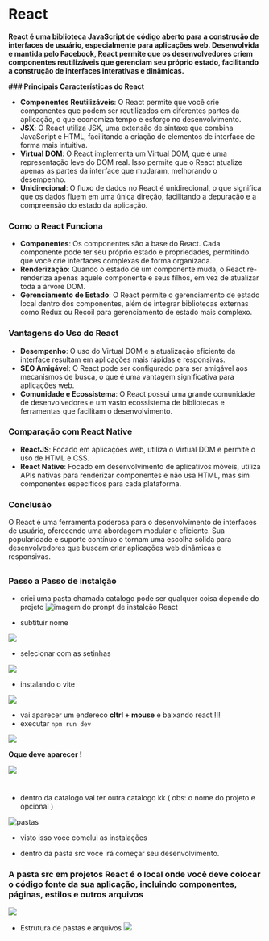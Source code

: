 # React

**React é uma biblioteca JavaScript de código aberto para a construção de interfaces de usuário, especialmente para aplicações web. Desenvolvida e mantida pelo Facebook, React permite que os desenvolvedores criem componentes reutilizáveis que gerenciam seu próprio estado, facilitando a construção de interfaces interativas e dinâmicas.**

**### Principais Características do React**

- **Componentes Reutilizáveis**: O
React permite que você crie componentes que podem ser reutilizados em
diferentes partes da aplicação, o que economiza tempo e esforço no
desenvolvimento.
- **JSX**: O React utiliza JSX, uma extensão de sintaxe que combina JavaScript e HTML, facilitando a
criação de elementos de interface de forma mais intuitiva.
- **Virtual DOM**: O React
implementa um Virtual DOM, que é uma representação leve do DOM real.
Isso permite que o React atualize apenas as partes da interface que
mudaram, melhorando o desempenho.
- **Unidirecional**: O fluxo de
dados no React é unidirecional, o que significa que os dados fluem em
uma única direção, facilitando a depuração e a compreensão do estado da
aplicação.

### Como o React Funciona

- **Componentes**: Os componentes
são a base do React. Cada componente pode ter seu próprio estado e
propriedades, permitindo que você crie interfaces complexas de forma
organizada.
- **Renderização**: Quando o estado de um componente muda, o React re-renderiza apenas aquele componente e
seus filhos, em vez de atualizar toda a árvore DOM.
- **Gerenciamento de Estado**: O
React permite o gerenciamento de estado local dentro dos componentes,
além de integrar bibliotecas externas como Redux ou Recoil para
gerenciamento de estado mais complexo.

### Vantagens do Uso do React

- **Desempenho**: O uso do Virtual DOM e a atualização eficiente da interface resultam em aplicações mais rápidas e responsivas.
- **SEO Amigável**: O React pode
ser configurado para ser amigável aos mecanismos de busca, o que é uma
vantagem significativa para aplicações web.
- **Comunidade e Ecossistema**: O
React possui uma grande comunidade de desenvolvedores e um vasto
ecossistema de bibliotecas e ferramentas que facilitam o
desenvolvimento.

### Comparação com React Native

- **ReactJS**: Focado em aplicações web, utiliza o Virtual DOM e permite o uso de HTML e CSS.
- **React Native**: Focado em
desenvolvimento de aplicativos móveis, utiliza APIs nativas para
renderizar componentes e não usa HTML, mas sim componentes específicos
para cada plataforma.

### Conclusão

O React é uma ferramenta poderosa para o 
desenvolvimento de interfaces de usuário, oferecendo uma abordagem 
modular e eficiente. Sua popularidade e suporte contínuo o tornam uma 
escolha sólida para desenvolvedores que buscam criar aplicações web 
dinâmicas e responsivas.

##

### Passo a Passo de instalção 
- criei uma pasta chamada catalogo pode ser qualquer coisa depende do projeto
![imagem do pronpt de instalção React](img_README/image.png)

- subtituir nome

![](img_README/img2.png)

- selecionar com as setinhas

![](img_README/img-3.png)

- instalando o vite

![](img_README/instalando_vite.png)

- vai aparecer um endereco **cltrl + mouse** e baixando react !!!
- executar ```npm run dev```

![](img_README/npm%20run%20dev.png)

**Oque deve aparecer !**

![](img_README/oque%20deve%20aparecer.png)

#

- dentro da catalogo vai ter outra catalogo kk ( obs: o nome do projeto e opcional )

![pastas](img_README/pastas.png)

- visto isso voce comclui as instalações

- dentro da pasta src voce irá começar seu desenvolvimento.
### **A pasta src em projetos React é o local onde você deve colocar o código fonte da sua aplicação, incluindo componentes, páginas, estilos e outros arquivos**

![](img_README/src.png)


- Estrutura de pastas e arquivos
![](img_README/Captura%20de%20tela%202025-04-15%20110153.png)

